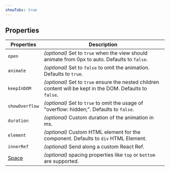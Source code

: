 ```yaml
---
showTabs: true
---
```


## Properties

| Properties                                  | Description                                                                                                 |
| ------------------------------------------- | ----------------------------------------------------------------------------------------------------------- |
| `open`                                      | _(optional)_ Set to `true` when the view should animate from 0px to auto. Defaults to `false`.              |
| `animate`                                   | _(optional)_ Set to `false` to omit the animation. Defaults to `true`.                                      |
| `keepInDOM`                                 | _(optional)_ Set to `true` ensure the nested children content will be kept in the DOM. Defaults to `false`. |
| `showOverflow`                              | _(optional)_ Set to `true` to omit the usage of "overflow: hidden;". Defaults to `false`.                   |
| `duration`                                  | _(optional)_ Custom duration of the animation in ms.                                                        |
| `element`                                   | _(optional)_ Custom HTML element for the component. Defaults to `div` HTML Element.                         |
| `innerRef`                                  | _(optional)_ Send along a custom React Ref.                                                                 |
| [Space](/uilib/components/space/properties) | _(optional)_ spacing properties like `top` or `bottom` are supported.                                       |
